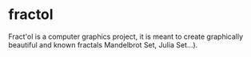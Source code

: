 # fractol
Fract'ol is a computer graphics project, it is meant to create graphically beautiful and known fractals Mandelbrot Set, Julia Set...).
